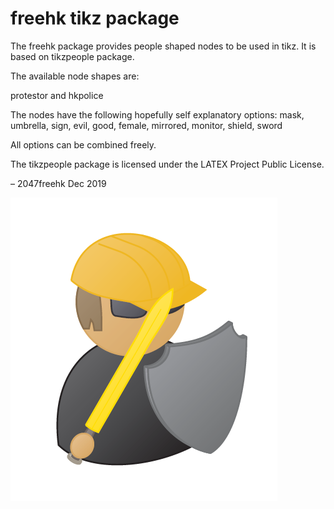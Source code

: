 # freehk tikz package

The freehk package provides people shaped nodes to be used in tikz. It is based on tikzpeople package. 

The available node shapes are:

protestor and hkpolice

The nodes have the following hopefully self explanatory options:
mask, umbrella, sign, evil, good, female, mirrored, monitor, shield, sword

All options can be combined freely.

The tikzpeople package is licensed under the LATEX Project Public License.

– 2047freehk  Dec 2019


![gspreview.png](Protestor.png)

